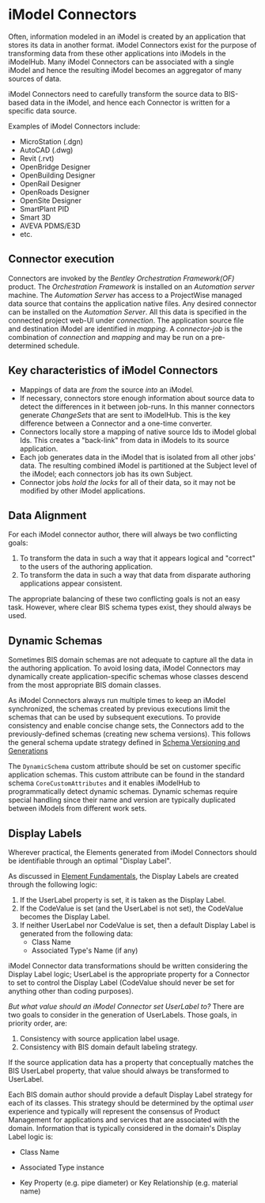 # iModel Connectors

Often, information modeled in an iModel is created by an application that stores its data in another format.
iModel Connectors exist for the purpose of transforming data from these other applications into iModels in the iModelHub. Many iModel Connectors can be associated with a single iModel and hence the resulting iModel becomes an aggregator of many sources of data.

iModel Connectors need to carefully transform the source data to BIS-based data in the iModel, and hence each Connector is written for a specific data source.

Examples of iModel Connectors include:

- MicroStation (.dgn)
- AutoCAD (.dwg)
- Revit (.rvt)
- OpenBridge Designer
- OpenBuilding Designer
- OpenRail Designer
- OpenRoads Designer
- OpenSite Designer
- SmartPlant PID
- Smart 3D
- AVEVA PDMS/E3D
- etc.

## Connector execution

Connectors are invoked by the *Bentley Orchestration Framework(OF)* product. The *Orchestration Framework* is installed on an *Automation server* machine. The *Automation Server* has access to a ProjectWise managed data source that contains the application native files. Any desired connector can be installed on the *Automation Server*. All this data is specified in the connected project web-UI under *connection*.
The application source file and destination iModel are identified in *mapping*.
A *connector-job* is the combination of *connection* and *mapping* and may be run on a pre-determined schedule.

## Key characteristics of iModel Connectors

- Mappings of data are *from* the source *into* an iModel.
- If necessary, connectors store enough information about source data to detect the differences in it between job-runs. In this manner connectors generate *ChangeSets* that are sent to iModelHub. This is the key difference between a Connector and a one-time converter.
- Connectors locally store a mapping of native source Ids to iModel global Ids. This creates a "back-link" from data in iModels to its source application.
- Each job generates data in the iModel that is isolated from all other jobs' data. The resulting combined iModel is partitioned at the Subject level of the iModel; each connectors job has its own Subject.
- Connector jobs *hold the locks* for all of their data, so it may not be modified by other iModel applications.

## Data Alignment

For each iModel connector author, there will always be two conflicting goals:

1. To transform the data in such a way that it appears logical and "correct" to the users of the authoring application.
2. To transform the data in such a way that data from disparate authoring applications appear consistent.

The appropriate balancing of these two conflicting goals is not an easy task. However, where clear BIS schema types exist, they should always be used.

## Dynamic Schemas

Sometimes BIS domain schemas are not adequate to capture all the data in the authoring application. To avoid losing data, iModel Connectors may dynamically create application-specific schemas whose classes descend from the most appropriate BIS domain classes.

As iModel Connectors always run multiple times to keep an iModel synchronized, the schemas created by previous executions limit the schemas that can be used by subsequent executions. To provide consistency and enable concise change sets, the Connectors add to the previously-defined schemas (creating new schema versions). This follows the general schema update strategy defined in [Schema Versioning and Generations](../bis/intro/schema-versioning-and-generations.md)

The `DynamicSchema` custom attribute should be set on customer specific application schemas. This custom attribute can be found in the standard schema `CoreCustomAttributes` and it enables iModelHub to programmatically detect dynamic schemas. Dynamic schemas require special handling since their name and version are typically duplicated between iModels from different work sets.

## Display Labels

Wherever practical, the Elements generated from iModel Connectors should be identifiable through an optimal "Display Label".

As discussed in [Element Fundamentals](../bis/intro/element-fundamentals.md), the Display Labels are created through the following logic:

1. If the UserLabel property is set, it is taken as the Display Label.
2. If the CodeValue is set (and the UserLabel is not set), the CodeValue becomes the Display Label.
3. If neither UserLabel nor CodeValue is set, then a default Display Label is generated from the following data:
   - Class Name
   - Associated Type's Name (if any)

iModel Connector data transformations should be written considering the Display Label logic; UserLabel is the appropriate property for a Connector to set to control the Display Label (CodeValue should never be set for anything other than coding purposes).

*But what value should an iModel Connector set UserLabel to?* There are two goals to consider in the generation of UserLabels. Those goals, in priority order, are:

1. Consistency with source application label usage.
2. Consistency with BIS domain default labeling strategy.

If the source application data has a property that conceptually matches the BIS UserLabel property, that value should always be transformed to UserLabel.

Each BIS domain author should provide a default Display Label strategy for each of its classes. This strategy should be determined by the optimal *user* experience and typically will represent the consensus of Product Management for applications and services that are associated with the domain. Information that is typically considered in the domain's Display Label logic is:

- Class Name

- Associated Type instance

- Key Property (e.g. pipe diameter) or Key Relationship (e.g. material name)
